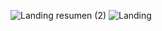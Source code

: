 ![Landing resumen (2)](https://github.com/No-Country/c13-06-n-python-react/assets/142636393/f95593e1-76d7-4c9f-ab0a-699646a8cc45)
![Landing](https://github.com/No-Country/c13-06-n-python-react/assets/142636393/398e26b5-ef63-48cb-86a9-701761233c51)
